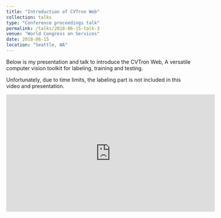 ```yaml
---
title: "Introduction of CVTron Web"
collection: talks
type: "Conference proceedings talk"
permalink: /talks/2018-06-15-talk-3
venue: "World Congress on Services"
date: 2018-06-15
location: "Seattle, WA"
---
```


Below is my presentation and talk to introduce the CVTron Web, A versatile computer vision toolkit for labeling, training and testing.

Unfortunately, due to time limits, the labeling part is not included in this video and presentation.

<iframe width="560" height="315" src="https://www.youtube.com/embed/5_dFvC_eOW0" frameborder="0" allow="accelerometer; autoplay; encrypted-media; gyroscope; picture-in-picture" allowfullscreen></iframe>